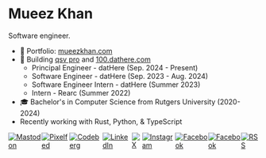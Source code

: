 # Mueez Khan

Software engineer.

- 📂 Portfolio: [mueezkhan.com](https://www.mueezkhan.com)
- 💼 Building [qsv pro](https://qsvpro.dathere.com) and [100.dathere.com](https://100.dathere.com)
  - Principal Engineer - datHere (Sep. 2024 - Present)
  - Software Engineer - datHere (Sep. 2023 - Aug. 2024)
  - Software Engineer Intern - datHere (Summer 2023)
  - Intern - Rearc (Summer 2022)
- 🎓 Bachelor's in Computer Science from Rutgers University (2020-2024)
- Recently working with Rust, Python, & TypeScript

<div style="display: flex;">
  <a href="https://mastodon.social/@mueezkhan"><img alt="Mastodon" src="https://github.com/user-attachments/assets/027da222-4c3c-4335-b520-f400a59d1c44" /></a>
  <a href="https://pixelfed.social/mueezkhan"><img alt="Pixelfed" src="https://github.com/user-attachments/assets/305b6eb7-f549-4214-af03-4b2ce2df63fb" /></a>
  <a href="https://codeberg.org/rzmk"><img alt="Codeberg" src="https://github.com/user-attachments/assets/4be10bf8-6a62-4a10-841d-c61b7cff7e8c" /></a>
  <a href="https://www.linkedin.com/in/mueez-khan/"><img alt="LinkedIn" src="https://github.com/rzmk/rzmk/assets/30333942/9715bbf9-757d-4584-a6bd-1526aee40e48" /></a>
  <a href="https://x.com/mueezkhan_"><img alt="X" src="https://github.com/user-attachments/assets/422b7f69-ea28-4dee-9f23-17081e5494c5" /></a>
  <a href="https://www.instagram.com/mueez.was.here"><img alt="Instagram" src="https://github.com/user-attachments/assets/d5164912-ad6c-456d-9fc0-0c79ba7b07be" /></a>
  <a href="https://www.facebook.com/mueezkhan.fb/"><img alt="Facebook" src="https://github.com/user-attachments/assets/7a62d229-fdf8-493c-807c-d6ba801d84ee" /></a>
  <a href="https://www.tiktok.com/@mueez.was.here"><img alt="Facebook" src="https://github.com/user-attachments/assets/506b5ce6-ddae-42ba-826a-3c53ea22f8f0" /></a>
  <a href="https://mueezkhan.com/rss.xml"><img alt="RSS" src="https://github.com/rzmk/rzmk/assets/30333942/d0b0c62f-e554-4a3b-a231-2450fdba44fe" /></a>
</div>
